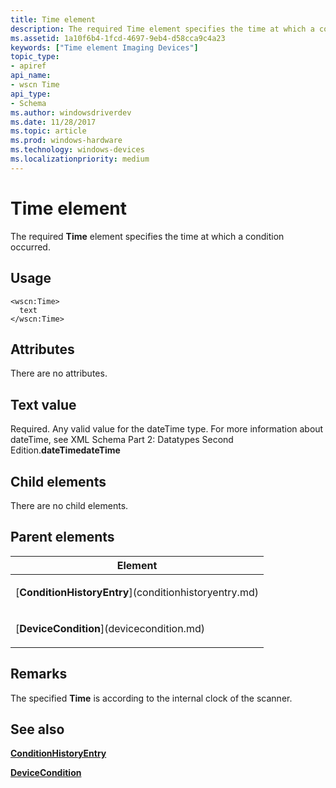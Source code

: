 ```yaml
---
title: Time element
description: The required Time element specifies the time at which a condition occurred.
ms.assetid: 1a10f6b4-1fcd-4697-9eb4-d58cca9c4a23
keywords: ["Time element Imaging Devices"]
topic_type:
- apiref
api_name:
- wscn Time
api_type:
- Schema
ms.author: windowsdriverdev
ms.date: 11/28/2017
ms.topic: article
ms.prod: windows-hardware
ms.technology: windows-devices
ms.localizationpriority: medium
---
```


# Time element


The required **Time** element specifies the time at which a condition occurred.

Usage
-----

``` syntax
<wscn:Time>
  text
</wscn:Time>
```

Attributes
----------

There are no attributes.

Text value
----------

Required. Any valid value for the dateTime type. For more information about dateTime, see XML Schema Part 2: Datatypes Second Edition.**dateTimedateTime**

## Child elements


There are no child elements.

## Parent elements


<table>
<colgroup>
<col width="100%" />
</colgroup>
<thead>
<tr class="header">
<th>Element</th>
</tr>
</thead>
<tbody>
<tr class="odd">
<td><p>[<strong>ConditionHistoryEntry</strong>](conditionhistoryentry.md)</p></td>
</tr>
<tr class="even">
<td><p>[<strong>DeviceCondition</strong>](devicecondition.md)</p></td>
</tr>
</tbody>
</table>

Remarks
-------

The specified **Time** is according to the internal clock of the scanner.

## <span id="see_also"></span>See also


[**ConditionHistoryEntry**](conditionhistoryentry.md)

[**DeviceCondition**](devicecondition.md)

 

 






